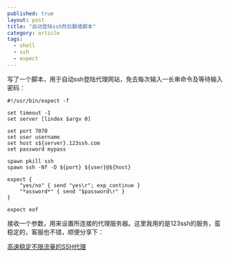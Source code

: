 ```yaml
---
published: true
layout: post
title: "自动登陆ssh然后翻墙脚本"
category: article
tags: 
  - shell
  - ssh
  - expect
---
```


写了一个脚本，用于自动ssh登陆代理网站，免去每次输入一长串命令及等待输入密码：

```shell
#!/usr/bin/expect -f

set timeout -1
set server [lindex $argv 0]

set port 7070
set user username
set host s${server}.123ssh.com
set password mypass

spawn pkill ssh
spawn ssh -Nf -D ${port} ${user}@${host}

expect {
    "yes/no" { send "yes\r"; exp_continue }
    "*assword*" { send "$password\r" }
}

expect eof
```
接收一个参数，用来设置所连接的代理服务器。这里我用的是123ssh的服务，蛮稳定的，客服也不错，顺便分享下：


<a href="https://www.123ssh.com/aff.php?aff=664">
高速稳定不限流量的SSH代理
</a>


